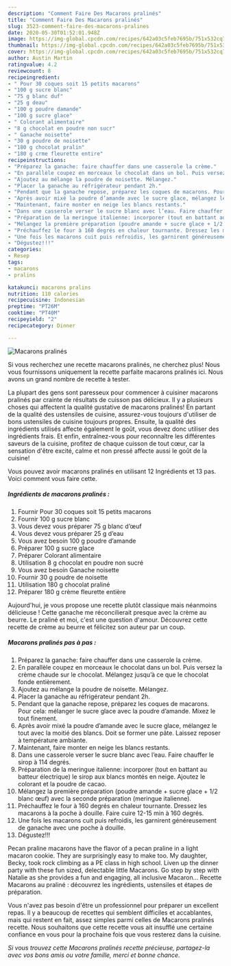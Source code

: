 ```yaml
---
description: "Comment Faire Des Macarons pralinés"
title: "Comment Faire Des Macarons pralinés"
slug: 3523-comment-faire-des-macarons-pralines
date: 2020-05-30T01:52:01.948Z
image: https://img-global.cpcdn.com/recipes/642a03c5feb7695b/751x532cq70/macarons-pralines-photo-principale-de-la-recette.jpg
thumbnail: https://img-global.cpcdn.com/recipes/642a03c5feb7695b/751x532cq70/macarons-pralines-photo-principale-de-la-recette.jpg
cover: https://img-global.cpcdn.com/recipes/642a03c5feb7695b/751x532cq70/macarons-pralines-photo-principale-de-la-recette.jpg
author: Austin Martin
ratingvalue: 4.2
reviewcount: 8
recipeingredient:
- " Pour 30 coques soit 15 petits macarons"
- "100 g sucre blanc"
- "75 g blanc duf"
- "25 g deau"
- "100 g poudre damande"
- "100 g sucre glace"
- " Colorant alimentaire"
- "8 g chocolat en poudre non sucr"
- " Ganache noisette"
- "30 g poudre de noisette"
- "180 g chocolat pralin"
- "180 g crme fleurette entire"
recipeinstructions:
- "Préparez la ganache: faire chauffer dans une casserole la crème."
- "En parallèle coupez en morceaux le chocolat dans un bol. Puis versez la crème chaude sur le chocolat. Mélangez jusqu’à ce que le chocolat fonde entièrement."
- "Ajoutez au mélange la poudre de noisette. Mélangez."
- "Placer la ganache au réfrigérateur pendant 2h."
- "Pendant que la ganache repose, préparez les coques de macarons. Pour cela: mélanger le sucre glace avec la poudre d’amande. Mixez le tout finement."
- "Après avoir mixé la poudre d’amande avec le sucre glace, mélangez le tout avec la moitié des blancs. Doit se former une pâte. Laissez reposer à température ambiante."
- "Maintenant, faire monter en neige les blancs restants."
- "Dans une casserole verser le sucre blanc avec l’eau. Faire chauffer le sirop à 114 degrés."
- "Préparation de la meringue italienne: incorporer (tout en battant au batteur électrique) le sirop aux blancs montés en neige. Ajoutez le colorant et la poudre de cacao."
- "Mélangez la première préparation (poudre amande + sucre glace + 1/2 blanc œuf) avec la seconde préparation (meringue italienne)."
- "Préchauffez le four à 160 degrés en chaleur tournante. Dressez les macarons à la poche à douille. Faire cuire 12-15 min à 160 degrés."
- "Une fois les macarons cuit puis refroidis, les garnirent généreusement de ganache avec une poche à douille."
- "Dégustez!!!"
categories:
- Resep
tags:
- macarons
- pralins

katakunci: macarons pralins 
nutrition: 110 calories
recipecuisine: Indonesian
preptime: "PT26M"
cooktime: "PT40M"
recipeyield: "2"
recipecategory: Dinner

---
```



![Macarons pralinés](https://img-global.cpcdn.com/recipes/642a03c5feb7695b/751x532cq70/macarons-pralines-photo-principale-de-la-recette.jpg)

Si vous recherchez une recette macarons pralinés, ne cherchez plus! Nous vous fournissons uniquement la recette parfaite macarons pralinés ici. Nous avons un grand nombre de recette à tester.

La plupart des gens sont paresseux pour commencer à cuisiner macarons pralinés par crainte de résultats de cuisson pas délicieux. Il y a plusieurs choses qui affectent la qualité gustative de macarons pralinés! En partant de la qualité des ustensiles de cuisine, assurez-vous toujours d'utiliser de bons ustensiles de cuisine toujours propres. Ensuite, la qualité des ingrédients utilisés affecte également le goût, vous devez donc utiliser des ingrédients frais. Et enfin, entraînez-vous pour reconnaître les différentes saveurs de la cuisine, profitez de chaque cuisson de tout cœur, car la sensation d'être excité, calme et non pressé affecte aussi le goût de la cuisine!

<!--inarticleads1-->

Vous pouvez avoir macarons pralinés en utilisant 12 Ingrédients et 13 pas. Voici comment vous faire cette.

##### Ingrédients de macarons pralinés :

1. Fournir  Pour 30 coques soit 15 petits macarons
1. Fournir 100 g sucre blanc
1. Vous devez vous préparer 75 g blanc d’œuf
1. Vous devez vous préparer 25 g d’eau
1. Vous avez besoin 100 g poudre d’amande
1. Préparer 100 g sucre glace
1. Préparer  Colorant alimentaire
1. Utilisation 8 g chocolat en poudre non sucré
1. Vous avez besoin  Ganache noisette
1. Fournir 30 g poudre de noisette
1. Utilisation 180 g chocolat praliné
1. Préparer 180 g crème fleurette entière


Aujourd&#39;hui, je vous propose une recette plutôt classique mais néanmoins délicieuse ! Cette ganache me réconcilierait presque avec la crème au beurre. Le praliné et moi, c&#39;est une question d&#39;amour. Découvrez cette recette de crème au beurre et félicitez son auteur par un coup. 

<!--inarticleads2-->

##### Macarons pralinés pas à pas :

1. Préparez la ganache: faire chauffer dans une casserole la crème.
1. En parallèle coupez en morceaux le chocolat dans un bol. Puis versez la crème chaude sur le chocolat. Mélangez jusqu’à ce que le chocolat fonde entièrement.
1. Ajoutez au mélange la poudre de noisette. Mélangez.
1. Placer la ganache au réfrigérateur pendant 2h.
1. Pendant que la ganache repose, préparez les coques de macarons. Pour cela: mélanger le sucre glace avec la poudre d’amande. Mixez le tout finement.
1. Après avoir mixé la poudre d’amande avec le sucre glace, mélangez le tout avec la moitié des blancs. Doit se former une pâte. Laissez reposer à température ambiante.
1. Maintenant, faire monter en neige les blancs restants.
1. Dans une casserole verser le sucre blanc avec l’eau. Faire chauffer le sirop à 114 degrés.
1. Préparation de la meringue italienne: incorporer (tout en battant au batteur électrique) le sirop aux blancs montés en neige. Ajoutez le colorant et la poudre de cacao.
1. Mélangez la première préparation (poudre amande + sucre glace + 1/2 blanc œuf) avec la seconde préparation (meringue italienne).
1. Préchauffez le four à 160 degrés en chaleur tournante. Dressez les macarons à la poche à douille. Faire cuire 12-15 min à 160 degrés.
1. Une fois les macarons cuit puis refroidis, les garnirent généreusement de ganache avec une poche à douille.
1. Dégustez!!!


Pecan praline macarons have the flavor of a pecan praline in a light macaron cookie. They are surprisingly easy to make too. My daughter, Becky, took rock climbing as a PE class in high school. Liven up the dinner party with these fun sized, delectable little Macarons. Go step by step with Natalie as she provides a fun and engaging, all inclusive Macaron… Recette Macarons au praliné : découvrez les ingrédients, ustensiles et étapes de préparation. 

<!--inarticleads1-->

<p>
Vous n'avez pas besoin d'être un professionnel pour préparer un excellent repas. Il y a beaucoup de recettes qui semblent difficiles et accablantes, mais qui restent en fait, assez simples parmi celles de Macarons pralinés recette. Nous souhaitons que cette recette vous ait insufflé une certaine confiance en vous pour la prochaine fois que vous resterez dans la cuisine.
</p>

<p>
<i>Si vous trouvez cette Macarons pralinés recette précieuse, partagez-la avec vos bons amis ou votre famille, merci et bonne chance.</i>
</p>
